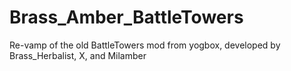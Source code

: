 # Brass_Amber_BattleTowers
Re-vamp of the old BattleTowers mod from yogbox, developed by Brass_Herbalist, X, and Milamber
